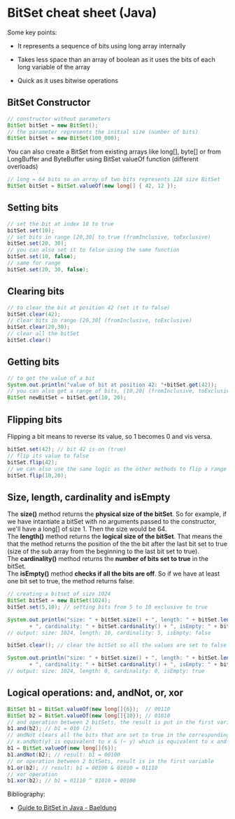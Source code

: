 # BitSet cheat sheet (Java)

Some key points: 

- It represents a sequence of bits using long array internally
  
- Takes less space than an array of boolean as it uses the bits of each long variable of the array
  
- Quick as it uses bitwise operations

## BitSet Constructor

```java
// constructor without parameters
BitSet bitSet = new BitSet();
// the parameter represents the initial size (number of bits)
BitSet bitSet = new BitSet(100_000);
```

You can also create a BitSet from existing arrays like long[], byte[] or from LongBuffer and ByteBuffer using BitSet valueOf function (different overloads)

```java
// long = 64 bits so an array of two bits represents 128 size BitSet
BitSet bitSet = BitSet.valueOf(new long[] { 42, 12 });
```

## Setting bits

```java
// set the bit at index 10 to true
bitSet.set(10);
// set bits in range [20,30[ to true (fromInclusive, toExclusive)
bitSet.set(20, 30);
// you can also set it to false using the same function
bitSet.set(10, false);
// same for range
bitSet.set(20, 30, false);
```

## Clearing bits

```java
// to clear the bit at position 42 (set it to false)
bitSet.clear(42);
// clear bits in range [20,30[ (fromInclusive, toExclusive)
bitSet.clear(20,30);
// clear all the bitSet
bitSet.clear()
```

## Getting bits

```java
// to get the value of a bit
System.out.println("value of bit at position 42: "+bitSet.get(42));
// you can also get a range of bits, [10,20[ (fromInclusive, toExclusive)
BitSet newBitSet = bitSet.get(10, 20);
```

## Flipping bits

Flipping a bit means to reverse its value, so 1 becomes 0 and vis versa.

```java
bitSet.set(42); // bit 42 is on (true)
// flip its value to false
bitSet.flip(42);
// we can also use the same logic as the other methods to flip a range of values (fromInclusive, toExclusive)
bitSet.flip(10,20);
```

## Size, length, cardinality and isEmpty

The **size()** method returns the **physical size of the bitSet**. So for example, if we have intantiate a bitSet with no arguments passed to the constructor, we'll have a long[] of size 1. Then the size would be 64.  
The **length()** method returns the **logical size of the bitSet**. That means the that the method returns the position of the the bit after the last bit set to true (size of the sub array from the beginning to the last bit set to true).  
The **cardinality()** method returns the **number of bits set to true** in the bitSet.  
The **isEmpty()** method **checks if all the bits are off**. So if we have at least one bit set to true, the method returns false.

```java
// creating a bitset of size 1024
BitSet bitSet = new BitSet(1024);
bitSet.set(5,10); // setting bits from 5 to 10 exclusive to true

System.out.println("size: " + bitSet.size() + ", length: " + bitSet.length() 
       + ", cardinality: " + bitSet.cardinality() + ", isEmpty: " + bitSet.isEmpty());
// output: size: 1024, length: 10, cardinality: 5, isEmpty: false

bitSet.clear(); // clear the bitSet so all the values are set to false

System.out.println("size: " + bitSet.size() + ", length: " + bitSet.length() 
       + ", cardinality: " + bitSet.cardinality() + ", isEmpty: " + bitSet.isEmpty());
// output: size: 1024, length: 0, cardinality: 0, isEmpty: true
```

## Logical operations: and, andNot, or, xor

```java
BitSet b1 = BitSet.valueOf(new long[]{6});  // 00110
BitSet b2 = BitSet.valueOf(new long[]{10}); // 01010
// and operation between 2 bitSets, the result is put in the first variable (the one calling and())
b1.and(b2); // b1 = 010 (2)
// andNot clears all the bits that are set to true in the corresponding bitSet passed as parameter
// x.andNot(y) is equivalent to x & (~ y) which is equivalent to x and (not y) in logical terms.
b1 = BitSet.valueOf(new long[]{6});
b1.andNot(b2); // result: b1 = 00100
// or operation between 2 bitSets, result is in the first variable
b1.or(b2); // result: b1 = 00100 & 01010 = 01110
// xor operation
b1.xor(b2); // b1 = 01110 ^ 01010 = 00100
```

Bibliography:
- [Guide to BitSet in Java - Baeldung](https://www.baeldung.com/java-bitset)
